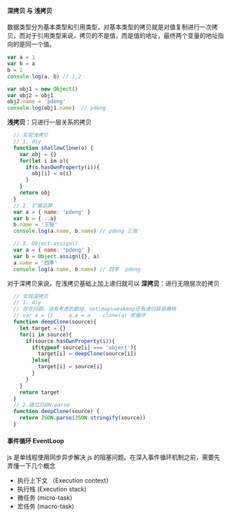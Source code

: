 #### 深拷贝 与 浅拷贝
数据类型分为基本类型和引用类型，对基本类型的拷贝就是对值复制进行一次拷贝，而对于引用类型来说，拷贝的不是值，而是值的地址，最终两个变量的地址指向的是同一个值。
```js
var a = 1
var b = a 
b = 2
console.log(a, b) // 1,2

var obj1 = new Object()
var obj2 = obj1
obj2.name = 'pdeng'
console.log(obj1.name)  // pdeng
```
**浅拷贝**：只进行一层关系的拷贝
```js
  // 实现浅拷贝
  // 1. diy
  function shallowClone(o) {
    var obj = {}
    for(let i in o){
      if(o.hasOwnProperty(i)){
        obj[i] = o[i]
      }
    }
    return obj
  }
  // 2. 扩展运算
  var a = { name: 'pdeng' }
  var b = {...a}
  b.name = '三张'
  console.log(a.name, b.name) // pdeng 三张

  // 3. Object.assign()
  var a = { name: 'pdeng' }
  var b = Object.assign({}, a)
  a.name = '四李'
  console.log(a.name, b.name) // 四李  pdeng
```
对于深拷贝来说，在浅拷贝基础上加上递归就可以
**深拷贝**：进行无限层次的拷贝
```js
  // 实现深拷贝
  // 1. diy
  // 存在问题，没有考虑到数组、set\map\weakmap还有递归容易爆栈
  // var a = {}     a.a = a    clone(a) 死循环
  function deepClone(source){
    let target = {}
    for(i in source){
      if(source.hasOwnProperty(i)){
        if(typeof source[i] === 'object'){
          target[i] = deepClone(source[i])
        }else{
          target[i] = source[i]
        }
      }
    }
    return target
  }
  // 2.通过JSON.parse
  function deepClone(source) {
    return JSON.parse(JSON.stringify(source))
  }
```


#### 事件循环 EventLoop
js 是单线程使用同步异步解决 js 的阻塞问题。在深入事件循环机制之前，需要先弄懂一下几个概念
- 执行上下文 （Execution context）
- 执行栈 (Execution stack)
- 微任务 (micro-task)
- 宏任务  (macro-task)